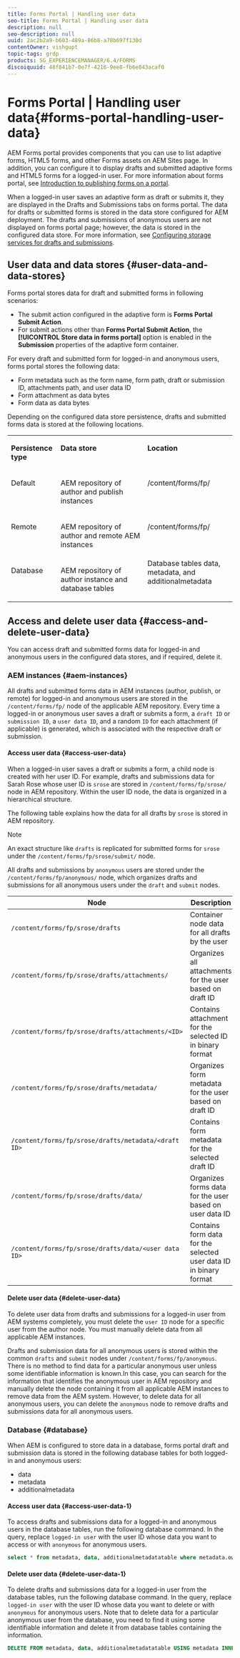 ```yaml
---
title: Forms Portal | Handling user data
seo-title: Forms Portal | Handling user data
description: null
seo-description: null
uuid: 2ac2b2a9-b603-489a-86b8-a78b697f130d
contentOwner: vishgupt
topic-tags: grdp
products: SG_EXPERIENCEMANAGER/6.4/FORMS
discoiquuid: 48f841b7-0e7f-4216-9ee8-fb6e843acaf0
---
```


# Forms Portal | Handling user data{#forms-portal-handling-user-data}

AEM Forms portal provides components that you can use to list adaptive forms, HTML5 forms, and other Forms assets on AEM Sites page. In addition, you can configure it to display drafts and submitted adaptive forms and HTML5 forms for a logged-in user. For more information about forms portal, see [Introduction to publishing forms on a portal](/help/forms/using/introduction-publishing-forms.md).

When a logged-in user saves an adaptive form as draft or submits it, they are displayed in the Drafts and Submissions tabs on forms portal. The data for drafts or submitted forms is stored in the data store configured for AEM deployment. The drafts and submissions of anonymous users are not displayed on forms portal page; however, the data is stored in the configured data store. For more information, see [Configuring storage services for drafts and submissions](/help/forms/using/configuring-draft-submission-storage.md).

## User data and data stores {#user-data-and-data-stores}

Forms portal stores data for draft and submitted forms in following scenarios:

* The submit action configured in the adaptive form is **Forms Portal Submit Action**. 
* For submit actions other than **Forms Portal Submit Action**, the **[!UICONTROL Store data in forms portal]** option is enabled in the **Submission** properties of the adaptive form container.

For every draft and submitted form for logged-in and anonymous users, forms portal stores the following data:

* Form metadata such as the form name, form path, draft or submission ID, attachments path, and user data ID
* Form attachment as data bytes
* Form data as data bytes

Depending on the configured data store persistence, drafts and submitted forms data is stored at the following locations.

<table> 
 <tbody> 
  <tr> 
   <td valign="top" width="98"><p><strong>Persistence type</strong></p> </td> 
   <td valign="top" width="315"><p><strong>Data store</strong></p> </td> 
   <td valign="top" width="234"><p><strong>Location</strong></p> </td> 
  </tr> 
  <tr> 
   <td valign="top" width="98"><p>Default</p> </td> 
   <td valign="top" width="315"><p>AEM repository of author and publish instances</p> </td> 
   <td valign="top" width="234"><p><span class="code">/content/forms/fp/</span></p> </td> 
  </tr> 
  <tr> 
   <td valign="top" width="98"><p>Remote</p> </td> 
   <td valign="top" width="315"><p>AEM repository of author and remote AEM instances</p> </td> 
   <td valign="top" width="234"><p><span class="code">/content/forms/fp/</span></p> </td> 
  </tr> 
  <tr> 
   <td valign="top" width="98"><p>Database</p> </td> 
   <td valign="top" width="315"><p>AEM repository of author instance and database tables</p> </td> 
   <td valign="top" width="234">Database tables <span class="code">data</span>, <span class="code">metadata</span>, and <span class="code">additionalmetadata</span></td> 
  </tr> 
 </tbody> 
</table>

## Access and delete user data {#access-and-delete-user-data}

You can access draft and submitted forms data for logged-in and anonymous users in the configured data stores, and if required, delete it.

### AEM instances {#aem-instances}

All drafts and submitted forms data in AEM instances (author, publish, or remote) for logged-in and anonymous users are stored in the `/content/forms/fp/` node of the applicable AEM repository. Every time a logged-in or anonymous user saves a draft or submits a form, a `draft ID` or `submission ID`, a `user data ID`, and a random `ID` for each attachment (if applicable) is generated, which is associated with the respective draft or submission.

#### Access user data {#access-user-data}

When a logged-in user saves a draft or submits a form, a child node is created with her user ID. For example, drafts and submissions data for Sarah Rose whose user ID is `srose` are stored in `/content/forms/fp/srose/` node in AEM repository. Within the user ID node, the data is organized in a hierarchical structure.

The following table explains how the data for all drafts by `srose` is stored in AEM repository.

>[!NOTE]
>
>An exact structure like `drafts` is replicated for submitted forms for `srose` under the `/content/forms/fp/srose/submit/` node.
>
>All drafts and submissions by `anonymous` users are stored under the `/content/forms/fp/anonymous/` node, which organizes drafts and submissions for all anonymous users under the `draft` and `submit` nodes.

| Node |Description |
|---|---|
| `/content/forms/fp/srose/drafts` |Container node data for all drafts by the user |
| `/content/forms/fp/srose/drafts/attachments/` |Organizes all attachments for the user based on draft ID |
| `/content/forms/fp/srose/drafts/attachments/<ID>` |Contains attachment for the selected ID in binary format |
| `/content/forms/fp/srose/drafts/metadata/` |Organizes form metadata for the user based on draft ID |
| `/content/forms/fp/srose/drafts/metadata/<draft ID>` |Contains form metadata for the selected draft ID |
| `/content/forms/fp/srose/drafts/data/` |Organizes forms data for the user based on user data ID |
| `/content/forms/fp/srose/drafts/data/<user data ID>` |Contains form data for the selected user data ID in binary format |

#### Delete user data {#delete-user-data}

To delete user data from drafts and submissions for a logged-in user from AEM systems completely, you must delete the `user ID` node for a specific user from the author node. You must manually delete data from all applicable AEM instances.

Drafts and submission data for all anonymous users is stored within the common `drafts` and `submit` nodes under `/content/forms/fp/anonymous`. There is no method to find data for a particular anonymous user unless some identifiable information is known.In this case, you can search for the information that identifies the anonymous user in AEM repository and manually delete the node containing it from all applicable AEM instances to remove data from the AEM system. However, to delete data for all anonymous users, you can delete the `anonymous` node to remove drafts and submissions data for all anonymous users.

### Database {#database}

When AEM is configured to store data in a database, forms portal draft and submission data is stored in the following database tables for both logged-in and anonymous users:

* data
* metadata
* additionalmetadata

#### Access user data {#access-user-data-1}

To access drafts and submissions data for a logged-in and anonymous users in the database tables, run the following database command. In the query, replace `logged-in user` with the user ID whose data you want to access or with `anonymous` for anonymous users.

```sql
select * from metadata, data, additionalmetadatatable where metadata.owner = 'logged-in user' and metadata.id = additionalmetadatatable.id and metadata.userdataID = data.id
```

#### Delete user data {#delete-user-data-1}

To delete drafts and submissions data for a logged-in user from the database tables, run the following database command. In the query, replace `logged-in user` with the user ID whose data you want to delete or with `anonymous` for anonymous users. Note that to delete data for a particular anonymous user from the database, you need to find it using some identifiable information and delete it from database tables containing the information.

```sql
DELETE FROM metadata, data, additionalmetadatatable USING metadata INNER JOIN data ON metadata.userdataID = data.id INNER JOIN additionalmetadatatable ON metadata.id = additionalmetadatatable.id WHERE metadata.owner = 'logged-in user'
```

